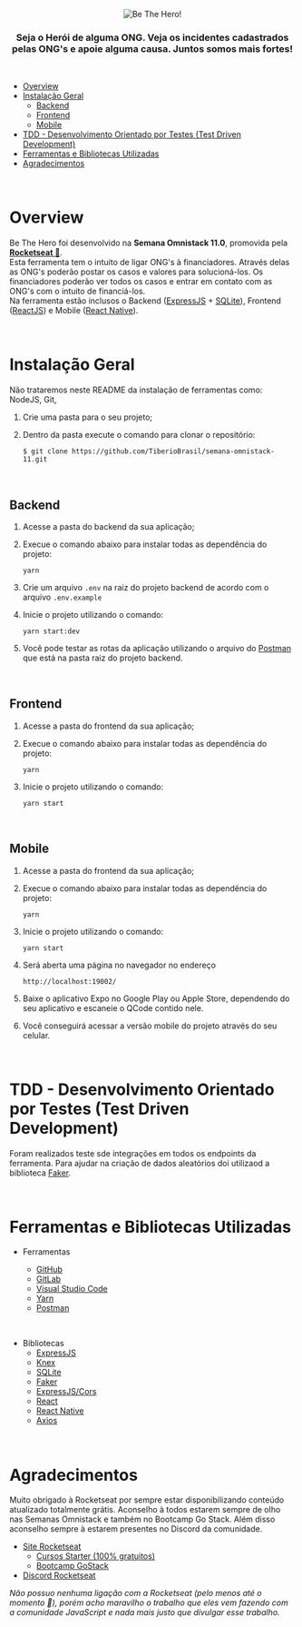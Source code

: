 <div align="center">
  <p align="center">
    <img src="https://svgshare.com/i/JYW.svg" alt="Be The Hero!" />
  </p>

  <h3>
    Seja o Herói de alguma ONG. Veja os incidentes cadastrados pelas ONG's e apoie alguma causa. Juntos somos mais fortes!
  </h3>
</div>

<br />

- [Overview](#overview)
- [Instalação Geral](#instala%c3%a7%c3%a3o-geral)
  - [Backend](#backend)
  - [Frontend](#frontend)
  - [Mobile](#mobile)
- [TDD - Desenvolvimento Orientado por Testes (Test Driven Development)](#tdd---desenvolvimento-orientado-por-testes-test-driven-development)
- [Ferramentas e Bibliotecas Utilizadas](#ferramentas-e-bibliotecas-utilizadas)
- [Agradecimentos](#agradecimentos)

<br />

# Overview

Be The Hero foi desenvolvido na **Semana Omnistack 11.0**, promovida pela **[Rocketseat 🚀](http://www.rocketseat.com.br)**.
<br />
Esta ferramenta tem o intuito de ligar ONG's à financiadores. Através delas as ONG's poderão postar os casos e valores para solucioná-los. Os financiadores poderão ver todos os casos e entrar em contato com as ONG's com o intuito de financiá-los.
<br />
Na ferramenta estão inclusos o Backend ([ExpressJS](https://github.com/expressjs/express) + [SQLite](https://github.com/sqlite/sqlite)), Frontend ([ReactJS](https://github.com/facebook/react)) e Mobile ([React Native](https://github.com/facebook/react-native)).

<br />

# Instalação Geral

Não trataremos neste README da instalação de ferramentas como: NodeJS, Git,

1. Crie uma pasta para o seu projeto;
2. Dentro da pasta execute o comando para clonar o repositório:

   `$ git clone https://github.com/TiberioBrasil/semana-omnistack-11.git`

<br />

## Backend

1. Acesse a pasta do backend da sua aplicação;
2. Execue o comando abaixo para instalar todas as dependência do projeto:

   `yarn`

3. Crie um arquivo `.env` na raiz do projeto backend de acordo com o arquivo `.env.example`
4. Inicie o projeto utilizando o comando:

   `yarn start:dev`

5. Você pode testar as rotas da aplicação utilizando o arquivo do [Postman](https://www.postman.com/) que está na pasta raiz do projeto backend.

<br />

## Frontend

1. Acesse a pasta do frontend da sua aplicação;
2. Execue o comando abaixo para instalar todas as dependência do projeto:

   `yarn`

3. Inicie o projeto utilizando o comando:

   `yarn start`

<br />

## Mobile

1. Acesse a pasta do frontend da sua aplicação;
2. Execue o comando abaixo para instalar todas as dependência do projeto:

   `yarn`

3. Inicie o projeto utilizando o comando:

   `yarn start`

4. Será aberta uma página no navegador no endereço

   `http://localhost:19002/`

5. Baixe o aplicativo Expo no Google Play ou Apple Store, dependendo do seu aplicativo e escaneie o QCode contido nele.
6. Você conseguirá acessar a versão mobile do projeto através do seu celular.

<br />

# TDD - Desenvolvimento Orientado por Testes (Test Driven Development)

Foram realizados teste sde integrações em todos os endpoints da ferramenta. Para ajudar na criação de dados aleatórios doi utilizaod a biblioteca [Faker](https://github.com/marak/Faker.js).

<br />

# Ferramentas e Bibliotecas Utilizadas

- Ferramentas

  - [GitHub](https://github.com/)
  - [GitLab](https://gitlab.com/)
  - [Visual Studio Code](https://code.visualstudio.com/)
  - [Yarn](https://yarnpkg.com/)
  - [Postman](https://www.postman.com/)

<br />

- Bibliotecas
  - [ExpressJS](https://github.com/expressjs/express)
  - [Knex](https://github.com/knex/knex)
  - [SQLite](https://github.com/sqlite/sqlite)
  - [Faker](https://github.com/marak/Faker.js)
  - [ExpressJS/Cors](https://github.com/expressjs/cors)
  - [React](https://github.com/facebook/react)
  - [React Native](https://github.com/facebook/react-native)
  - [Axios](https://github.com/axios/axios)

<br />

# Agradecimentos

Muito obrigado à Rocketseat por sempre estar disponibilizando conteúdo atualizado totalmente grátis. Aconselho à todos estarem sempre de olho nas Semanas Omnistack e também no Bootcamp Go Stack. Além disso aconselho sempre à estarem presentes no Discord da comunidade.

- [Site Rocketseat](https://rocketseat.com.br/)
  - [Cursos Starter (100% gratuitos)](https://rocketseat.com.br/starter)
  - [Bootcamp GoStack](https://rocketseat.com.br/gostack)
- [Discord Rocketseat](https://discordapp.com/invite/gCRAFhc)

_Não possuo nenhuma ligação com a Rocketseat (pelo menos até o momento 🚀), porém acho maravilho o trabalho que eles vem fazendo com a comunidade JavaScript e nada mais justo que divulgar esse trabalho._
